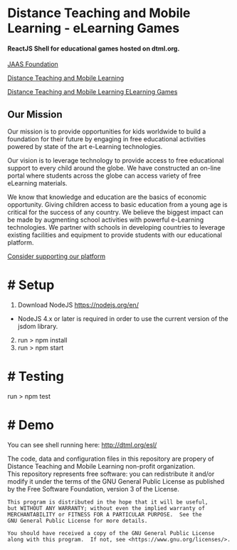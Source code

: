 # Distance Teaching and Mobile Learning - eLearning Games
#### ReactJS Shell for educational games hosted on dtml.org. 

[JAAS Foundation](https://jaasfoundation.org)

[Distance Teaching and Mobile Learning](https://dtml.org)

[Distance Teaching and Mobile Learning ELearning Games](https://dtml.org/esl)

## Our Mission
Our mission is to provide opportunities for kids worldwide to build a foundation for their future by engaging in free educational activities powered by state of the art e-Learning technologies.

Our vision is to leverage technology to provide access to free educational support to every child around the globe. We have constructed an on-line portal where students across the globe can access variety of free eLearning materials.

We know that knowledge and education are the basics of economic opportunity. Giving children access to basic education from a young age is critical for the success of any country. We believe the biggest impact can be made by augmenting school activities with powerful e-Learning technologies. We partner with schools in developing countries to leverage existing facilities and equipment to provide students with our educational platform.

[Consider supporting our platform](https://jassfoundation.org/Donate)


# # Setup

1. Download NodeJS https://nodejs.org/en/
 * NodeJS 4.x or later is required in order to use the current version of the jsdom library.
 
2. run > npm install
3. run > npm start

# # Testing

run > npm test

# # Demo
You can see shell running here: http://dtml.org/esl/


The code, data and configuration files in this repository are propery of Distance Teaching and Mobile Learning non-profit organization.      
    This repository represents free software: you can redistribute it and/or modify
    it under the terms of the GNU General Public License as published by
    the Free Software Foundation,  version 3 of the License.

    This program is distributed in the hope that it will be useful,
    but WITHOUT ANY WARRANTY; without even the implied warranty of
    MERCHANTABILITY or FITNESS FOR A PARTICULAR PURPOSE.  See the
    GNU General Public License for more details.

    You should have received a copy of the GNU General Public License
    along with this program.  If not, see <https://www.gnu.org/licenses/>.
